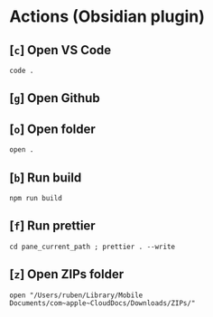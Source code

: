 # Actions (Obsidian plugin)

## [`c`] Open VS Code

```
code .
```

## [`g`] Open Github

## [`o`] Open folder

```
open .
```

## [`b`] Run build

```
npm run build
```

## [`f`] Run prettier

```
cd pane_current_path ; prettier . --write
```

## [`z`] Open ZIPs folder

```
open "/Users/ruben/Library/Mobile Documents/com~apple~CloudDocs/Downloads/ZIPs/"
```
